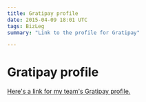 ```yaml
---
title: Gratipay profile
date: 2015-04-09 18:01 UTC
tags: BizLeg
summary: "Link to the profile for Gratipay"

---
```


# Gratipay profile

[Here's a link for my team's Gratipay profile.](http://bit.ly/1H8hgt8)

